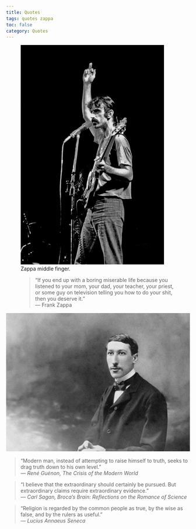 ```yaml
---
title: Quotes
tags: quotes zappa  
toc: false
category: Quotes
---
```

<figure>
<img src="/assets/img/fz.webp" alt="Zappa playing guitar giving the middle finger." height="600">
    <figcaption>
        Zappa middle finger.
    </figcaption>
    <blockquote>“If you end up with a boring miserable life because you listened to your mom, your dad, your teacher, your priest, or some guy on television telling you how to do your shit, then you deserve it.” <br>
    ― Frank Zappa
    </blockquote>
        
</figure>


![René Guénon](/assets/img/René_Guénon.jpg "Guénon")
> “Modern man, instead of attempting to raise himself to truth, seeks to drag truth down to his own level.”  
> *― René Guénon, The Crisis of the Modern World*


> “I believe that the extraordinary should certainly be pursued. But extraordinary claims require extraordinary evidence.”  
> *— Carl Sagan, Broca’s Brain: Reflections on the Romance of Science*


> “Religion is regarded by the common people as true, by the wise as false, and by the rulers as useful.”  
> *— Lucius Annaeus Seneca*  